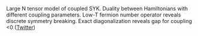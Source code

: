 
Large N tensor model of coupled SYK. Duality between Hamiltonians with different coupling parameters. Low-T fermion number operator reveals discrete symmetry breaking. Exact diagonalization reveals gap for coupling <0 ([Twitter](https://twitter.com/JoshuahHeath/status/1094418330931392512))
